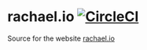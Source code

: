 # rachael.io [![CircleCI](https://img.shields.io/circleci/project/rachael/rachael.io.svg?maxAge=3600)](https://circleci.com/gh/rachael/rachael.io)
Source for the website [rachael.io](https://rachael.io)

